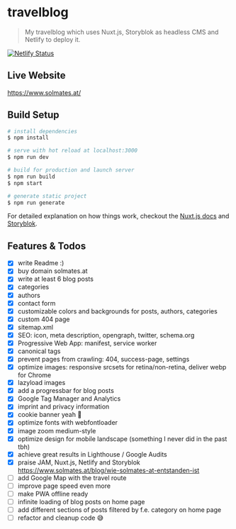 # travelblog

> My travelblog which uses Nuxt.js, Storyblok as headless CMS and Netlify to deploy it.

[![Netlify Status](https://api.netlify.com/api/v1/badges/93febde4-5a76-42cb-8bb0-f4bb98213363/deploy-status)](https://app.netlify.com/sites/solmates/deploys)

## Live Website

https://www.solmates.at/

## Build Setup

``` bash
# install dependencies
$ npm install

# serve with hot reload at localhost:3000
$ npm run dev

# build for production and launch server
$ npm run build
$ npm start

# generate static project
$ npm run generate
```

For detailed explanation on how things work, checkout the [Nuxt.js docs](https://github.com/nuxt/nuxt.js) and [Storyblok](https://www.storyblok.com/).

## Features & Todos

- [x] write Readme :)
- [x] buy domain solmates.at
- [x] write at least 6 blog posts
- [x] categories
- [x] authors
- [x] contact form
- [x] customizable colors and backgrounds for posts, authors, categories
- [x] custom 404 page
- [x] sitemap.xml
- [x] SEO: icon, meta description, opengraph, twitter, schema.org
- [x] Progressive Web App: manifest, service worker
- [x] canonical tags
- [x] prevent pages from crawling: 404, success-page, settings
- [x] optimize images: responsive srcsets for retina/non-retina, deliver webp for Chrome
- [x] lazyload images
- [x] add a progressbar for blog posts
- [x] Google Tag Manager and Analytics
- [x] imprint and privacy information
- [x] cookie banner yeah 🍪
- [x] optimize fonts with webfontloader
- [x] image zoom medium-style
- [x] optimize design for mobile landscape (something I never did in the past tbh)
- [x] achieve great results in Lighthouse / Google Audits
- [x] praise JAM, Nuxt.js, Netlify and Storyblok https://www.solmates.at/blog/wie-solmates-at-entstanden-ist
- [ ] add Google Map with the travel route
- [ ] improve page speed even more
- [ ] make PWA offline ready
- [ ] infinite loading of blog posts on home page
- [ ] add different sections of posts filtered by f.e. category on home page
- [ ] refactor and cleanup code 😅
